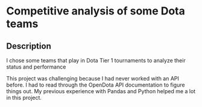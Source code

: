 # Competitive analysis of some Dota teams

## Description
I chose some teams that play in Dota Tier 1 tournaments to analyze their status and performance

This project was challenging because I had never worked with an API before. I had to read through the OpenDota API documentation to figure things out. My previous experience with Pandas and Python helped me a lot in this project.
